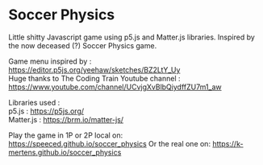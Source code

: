 # Soccer Physics
Little shitty Javascript game using p5.js and Matter.js libraries.
Inspired by the now deceased (?) Soccer Physics game.

Game menu inspired by : https://editor.p5js.org/yeehaw/sketches/BZ2LtY_Uy  
Huge thanks to The Coding Train Youtube channel : https://www.youtube.com/channel/UCvjgXvBlbQiydffZU7m1_aw

Libraries used :  
p5.js : https://p5js.org/  
Matter.js : https://brm.io/matter-js/

Play the game in 1P or 2P local on: https://speeced.github.io/soccer_physics
Or the real one on: https://k-mertens.github.io/soccer_physics

